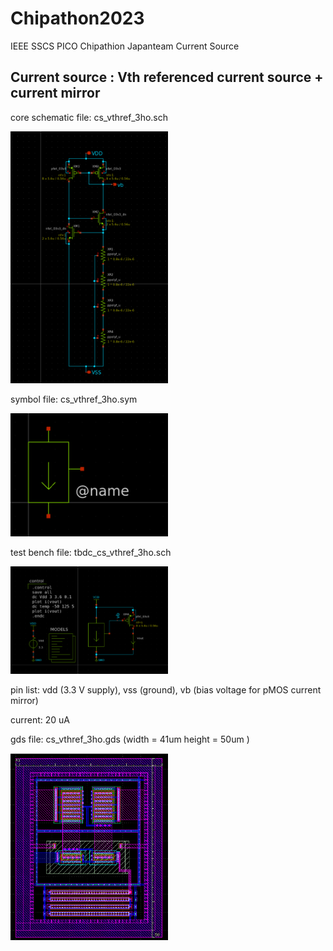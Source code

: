# Chipathon2023
IEEE SSCS PICO Chipathion Japanteam  Current Source

## Current source : Vth referenced current source + current mirror
core schematic file: cs_vthref_3ho.sch

<img alt="cs_vthref_3ho.sch" src="https://github.com/keropiyo/Chipathon2023/blob/main/cs_vthref_3ho_sch.png" width="50%">

symbol file: cs_vthref_3ho.sym

<img alt="cs_vthref_3ho.sym" src="https://github.com/keropiyo/Chipathon2023/blob/main/cs_vthref_3ho_sym.png" width="50%">

test bench file: tbdc_cs_vthref_3ho.sch

<img alt="tbdc_cs_vthref_3ho.sch" src="https://github.com/keropiyo/Chipathon2023/blob/main/tbdc_cv_vthref_3ho.png" width="50%">

pin list: vdd (3.3 V supply), vss (ground), vb (bias voltage for pMOS current mirror)

current: 20 uA

gds file: cs_vthref_3ho.gds  (width = 41um height = 50um )

<img alt="cs_vthref_3ho.gds" src="https://github.com/keropiyo/Chipathon2023/blob/main/cs_vthref_3ho.png" width="50%">
